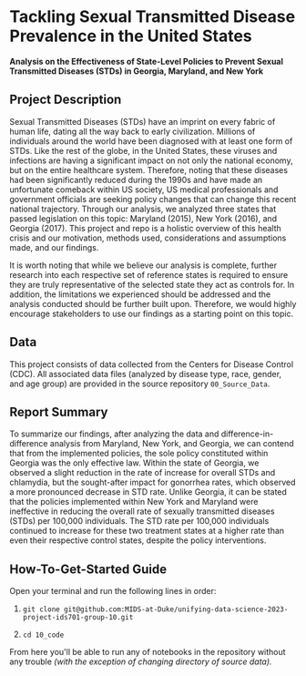 # Tackling Sexual Transmitted Disease Prevalence in the United States
**Analysis on the Effectiveness of State-Level Policies to Prevent Sexual Transmitted Diseases (STDs) in Georgia, Maryland, and New York**

## Project Description
Sexual Transmitted Diseases (STDs) have an imprint on every fabric of human life, dating all the way back to early civilization. Millions of individuals around the world have been diagnosed with at least one form of STDs. Like the rest of the globe, in the United States, these viruses and infections are having a significant impact on not only the national economy, but on the entire healthcare system. Therefore, noting that these diseases had been significantly reduced during the 1990s and have made an unfortunate comeback within US society, US medical professionals and government officials are seeking policy changes that can change this recent national trajectory. Through our analysis, we analyzed three states that passed legislation on this topic: Maryland (2015), New York (2016), and Georgia (2017). This project and repo is a holistic overview of this health crisis and our motivation, methods used, considerations and assumptions made, and our findings.

It is worth noting that while we believe our analysis is complete, further research into each respective set of reference states is required to ensure they are truly representative of the selected state they act as controls for. In addition, the limitations we experienced should be addressed and the analysis conducted should be further built upon. Therefore, we would highly encourage stakeholders to use our findings as a starting point on this topic.

## Data
This project consists of data collected from the Centers for Disease Control (CDC).
All associated data files (analyzed by disease type, race, gender, and age group) are provided in the source repository `00_Source_Data`.

## Report Summary
To summarize our findings, after analyzing the data and difference-in-difference analysis from Maryland, New York, and Georgia, we can contend that from the implemented policies, the sole policy constituted within Georgia was the only effective law. Within the state of Georgia, we observed a slight reduction in the rate of increase for overall STDs and chlamydia, but the sought-after impact for gonorrhea rates, which observed a more pronounced decrease in STD rate. Unlike Georgia, it can be stated that the policies implemented within New York and Maryland were ineffective in reducing the overall rate of sexually transmitted diseases (STDs) per 100,000 individuals. The STD rate per 100,000 individuals continued to increase for these two treatment states at a higher rate than even their respective control states, despite the policy interventions.

## How-To-Get-Started Guide
Open your terminal and run the following lines in order: 

1. `git clone git@github.com:MIDS-at-Duke/unifying-data-science-2023-project-ids701-group-10.git`

2. `cd 10_code`

From here you'll be able to run any of notebooks in the repository without any trouble *(with the exception of changing directory of source data).*
